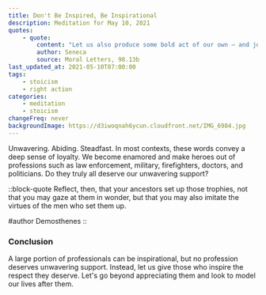 ```yaml
---
title: Don't Be Inspired, Be Inspirational
description: Meditation for May 10, 2021
quotes:
    - quote:
        content: "Let us also produce some bold act of our own — and join the ranks of the most emulated."
        author: Seneca
        source: Moral Letters, 98.13b
last_updated_at: 2021-05-10T07:00:00
tags:
    - stoicism
    - right action
categories:
    - meditation
    - stoicism
changeFreq: never
backgroundImage: https://d3iwoqnah6ycun.cloudfront.net/IMG_6984.jpg
---
```


Unwavering. Abiding. Steadfast. In most contexts, these words convey a deep sense of loyalty. We become enamored and 
make heroes out of professions such as law enforcement, military, firefighters, doctors, and politicians. Do they truly 
all deserve our unwavering support?

::block-quote
Reflect, then, that your ancestors set up those trophies, not that you may gaze at them in wonder, but that you may also imitate the virtues of the men who set them up.  

#author
Demosthenes
::

### Conclusion

A large portion of professionals can be inspirational, but no profession deserves unwavering support. Instead, let us 
give those who inspire the respect they deserve. Let's go beyond appreciating them and look to model our lives after 
them.

